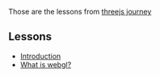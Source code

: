 Those are the lessons from [threejs journey](https://threejs-journey.com/)

## Lessons
- [Introduction](./lesson-01)
- [What is webgl?](./lesson-02)